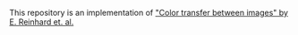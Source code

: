 This repository is an implementation of ["Color transfer between images" by E. Reinhard et. al.](https://doi.org/10.1109/38.946629)